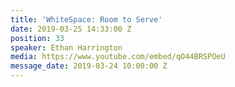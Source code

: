 ```yaml
---
title: 'WhiteSpace: Room to Serve'
date: 2019-03-25 14:33:00 Z
position: 33
speaker: Ethan Harrington
media: https://www.youtube.com/embed/qO44BRSPOeU
message_date: 2019-03-24 10:00:00 Z
---
```


